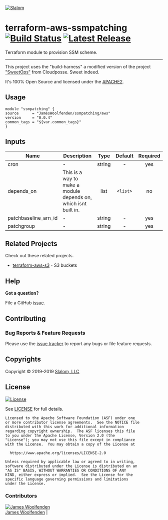 <!-- This file was automatically generated by the `build-harness`. Make all changes to `README.yaml` and run `make readme` to rebuild this file. -->

[![Slalom][logo]](https://slalom.com)

# terraform-aws-ssmpatching [![Build Status](https://travis-ci.com/JamesWoolfenden/terraform-aws-ssmpatching.svg?branch=master)](https://travis-ci.com/JamesWoolfenden/terraform-aws-ssmpatching) [![Latest Release](https://img.shields.io/github/release/JamesWoolfenden/terraform-aws-ssmpatching.svg)](https://github.com/JamesWoolfenden/terraform-aws-ssmpatching/releases/latest)

Terraform module to provision SSM scheme.

---

This project uses the "build-harness" a modified version of the project ["SweetOps"](https://cpco.io/sweetops) from Cloudposse. Sweet indeed.

It's 100% Open Source and licensed under the [APACHE2](LICENSE).

## Usage

  ```hcl
  module "ssmpatching" {
  source      = "JamesWoolfenden/ssmpatching/aws"
  version     = "0.0.4"
  common_tags = "${var.common_tags}"
  }
  ```

## Inputs

| Name                 | Description                                                     |  Type  | Default  | Required |
| -------------------- | --------------------------------------------------------------- | :----: | :------: | :------: |
| cron                 | -                                                               | string |    -     |   yes    |
| depends_on           | This is a way to make a module depends on, which isnt built in. |  list  | `<list>` |    no    |
| patchbaseline_arn_id | -                                                               | string |    -     |   yes    |
| patchgroup           | -                                                               | string |    -     |   yes    |

## Related Projects

Check out these related projects.

- [terraform-aws-s3](https://github.com/jameswoolfenden/terraform-aws-s3) - S3 buckets

## Help

**Got a question?**

File a GitHub [issue](https://github.com/JamesWoolfenden/terraform-aws-ssmpatching/issues).

## Contributing

### Bug Reports & Feature Requests

Please use the [issue tracker](https://github.com/JamesWoolfenden/terraform-aws-ssmpatching/issues) to report any bugs or file feature requests.

## Copyrights

Copyright © 2019-2019 [Slalom, LLC](https://slalom.com)

## License

[![License](https://img.shields.io/badge/License-Apache%202.0-blue.svg)](https://opensource.org/licenses/Apache-2.0)

See [LICENSE](LICENSE) for full details.

    Licensed to the Apache Software Foundation (ASF) under one
    or more contributor license agreements.  See the NOTICE file
    distributed with this work for additional information
    regarding copyright ownership.  The ASF licenses this file
    to you under the Apache License, Version 2.0 (the
    "License"); you may not use this file except in compliance
    with the License.  You may obtain a copy of the License at

      https://www.apache.org/licenses/LICENSE-2.0

    Unless required by applicable law or agreed to in writing,
    software distributed under the License is distributed on an
    "AS IS" BASIS, WITHOUT WARRANTIES OR CONDITIONS OF ANY
    KIND, either express or implied.  See the License for the
    specific language governing permissions and limitations
    under the License.

### Contributors

  [![James Woolfenden][jameswoolfenden_avatar]][jameswoolfenden_homepage]<br/>[James Woolfenden][jameswoolfenden_homepage] |

  [jameswoolfenden_homepage]: https://github.com/jameswoolfenden
  [jameswoolfenden_avatar]: https://github.com/jameswoolfenden.png?size=150

[logo]: https://gist.githubusercontent.com/JamesWoolfenden/5c457434351e9fe732ca22b78fdd7d5e/raw/15933294ae2b00f5dba6557d2be88f4b4da21201/slalom-logo.png
[website]: https://slalom.com
[github]: https://github.com/jameswoolfenden
[linkedin]: https://www.linkedin.com/company/slalom-consulting/
[twitter]: https://twitter.com/Slalom

[share_twitter]: https://twitter.com/intent/tweet/?text=terraform-aws-ssmpatching&url=https://github.com/JamesWoolfenden/terraform-aws-ssmpatching
[share_linkedin]: https://www.linkedin.com/shareArticle?mini=true&title=terraform-aws-ssmpatching&url=https://github.com/JamesWoolfenden/terraform-aws-ssmpatching
[share_reddit]: https://reddit.com/submit/?url=https://github.com/JamesWoolfenden/terraform-aws-ssmpatching
[share_facebook]: https://facebook.com/sharer/sharer.php?u=https://github.com/JamesWoolfenden/terraform-aws-ssmpatching
[share_googleplus]: https://plus.google.com/share?url=https://github.com/JamesWoolfenden/terraform-aws-ssmpatching
[share_email]: mailto:?subject=terraform-aws-ssmpatching&body=https://github.com/JamesWoolfenden/terraform-aws-ssmpatching
